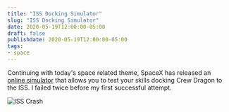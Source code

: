 ```yaml
---
title: "ISS Docking Simulator"
slug: "ISS Docking Simulator"
date: 2020-05-19T12:00:00-05:00
draft: false
publishdate: 2020-05-19T12:00:00-05:00
tags:
- space
---
```


Continuing with today's space related theme, SpaceX has released an [online simulator][1] that allows you to test your skills docking Crew Dragon to the ISS. I failed twice before my first successful attempt.

![ISS Crash](/img/iss-docking.jpg)

[1]: https://iss-sim.spacex.com
